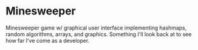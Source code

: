 # Minesweeper
Minesweeper game w/ graphical user interface implementing hashmaps, random algorithms, arrays, and graphics. Something I'll look back at to see how far I've come as a developer.

